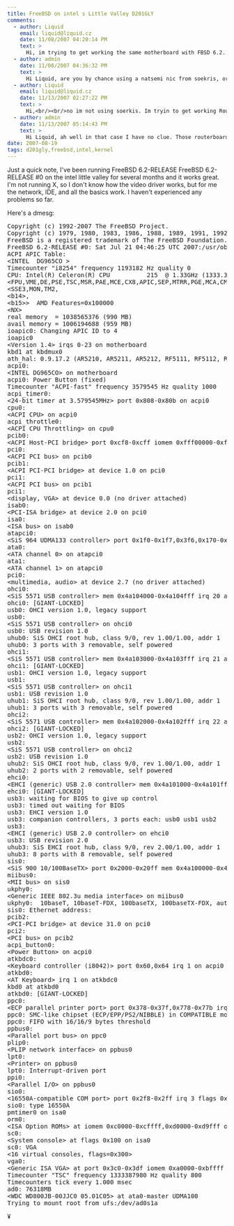 ```yaml
---
title: FreeBSD on intel s Little Valley D201GLY
comments:
  - author: Liquid
    email: liquid@liquid.cz
    date: 11/08/2007 04:20:14 PM
    text: >
      Hi, im trying to get working the same motherboard with FBSD 6.2. But im in trouble when im trying to get working 4port NIC on PCI. Only 1 port function. On another system works great. I thing, this is problem about plug ang play, or IRQ around bios and FBSD. Have you any tips what can i do to have working all 4 port of nic? No plug and play options is in bios. :-(
  - author: admin
    date: 11/08/2007 04:36:32 PM
    text: >
      Hi Liquid, are you by chance using a natsemi nic from soekris, or is it an HP? If its a natsemi from soekris I might be able to help as I have some 2-ports from them, and I know they have 4-port models.<br/><br/>However, if its an HP, you might be unhappy. There exists an HP 4-port nice which only has one controller, the rest are just bridged ports like in a switch.<br/><br/>Please follow-up, and thanks for commenting!
  - author: Liquid
    email: liquid@liquid.cz
    date: 11/13/2007 02:27:22 PM
    text: >
      Hi,<br/><br/>no im not using soerkis. Im tryin to get working Routeroad 44G 4 port nic.<br/><a href="http://routerboard.com/rb44.html" rel="nofollow">http://routerboard.com/rb44.html</a><br/><br/>It has Realtek 8169SC chipset.<br/><br/>re driver found only the last port.<br/><br/>pcib2:  at device 5.0 on pci0<br/>pci2:  on pcib2<br/>pci2:  at device 8.0 (no driver attached)<br/>pci2:  at device 9.0 (no driver attached)<br/>pci2:  at device 10.0 (no driver attached)<br/>re0:  port 0x1000-0x10ff mem 0x4a000000-0x4a0000ff irq 16 at device 11.0 on pci2<br/>miibus1:  on re0<br/>rgephy0:  on miibus1<br/>rgephy0:  10baseT, 10baseT-FDX, 100baseTX, 100baseTX-FDX, 1000baseTX, 1000baseTX-FDX, auto<br/>re0: Ethernet address: 00:0c:42:07:36:3b<br/>re0: [FAST]
  - author: admin
    date: 11/13/2007 05:14:43 PM
    text: >
      Hi Liquid, ah well in that case I have no clue. Those routerboard products look cool though.
date: 2007-08-19
tags: d201gly,freebsd,intel,kernel
---
```

Just a quick note, I've been running FreeBSD 6.2-RELEASE FreeBSD 6.2-RELEASE #0 on the intel little valley for several months and it works great. I'm not running X, so I don't know how the video driver works, but for me the network, IDE, and all the basics work. I haven't experienced any problems so far.

Here's a dmesg:
<pre class="sh">Copyright (c) 1992-2007 The FreeBSD Project.
Copyright (c) 1979, 1980, 1983, 1986, 1988, 1989, 1991, 1992, 1993, 1994        The Regents of the University of California. All rights reserved.
FreeBSD is a registered trademark of The FreeBSD Foundation.
FreeBSD 6.2-RELEASE #0: Sat Jul 21 04:46:25 UTC 2007:/usr/obj/usr/src/sys/GENERIC
ACPI APIC Table:
&lt;INTEL  DG965CO &gt;
Timecounter "i8254" frequency 1193182 Hz quality 0
CPU: Intel(R) Celeron(R) CPU          215  @ 1.33GHz (1333.39-MHz 686-class CPU)  Origin = "GenuineIntel"  Id = 0x6e8  Stepping = 8  Features=0xafe9fbff
&lt;FPU,VME,DE,PSE,TSC,MSR,PAE,MCE,CX8,APIC,SEP,MTRR,PGE,MCA,CMOV,PAT,CLFLUSH,DTS,ACPI,MMX,FXSR,SSE,SSE2,SS,TM,PBE&gt;  Features2=0xc109
&lt;SSE3,MON,TM2,
&lt;b14&gt;,
&lt;b15&gt;&gt;  AMD Features=0x100000
&lt;NX&gt;
real memory  = 1038565376 (990 MB)
avail memory = 1006194688 (959 MB)
ioapic0: Changing APIC ID to 4
ioapic0
&lt;Version 1.4&gt; irqs 0-23 on motherboard
kbd1 at kbdmux0
ath_hal: 0.9.17.2 (AR5210, AR5211, AR5212, RF5111, RF5112, RF2413, RF5413)
acpi0:
&lt;INTEL DG965CO&gt; on motherboard
acpi0: Power Button (fixed)
Timecounter "ACPI-fast" frequency 3579545 Hz quality 1000
acpi_timer0:
&lt;24-bit timer at 3.579545MHz&gt; port 0x808-0x80b on acpi0
cpu0:
&lt;ACPI CPU&gt; on acpi0
acpi_throttle0:
&lt;ACPI CPU Throttling&gt; on cpu0
pcib0:
&lt;ACPI Host-PCI bridge&gt; port 0xcf8-0xcff iomem 0xfff00000-0xffffffff on acpi0
pci0:
&lt;ACPI PCI bus&gt; on pcib0
pcib1:
&lt;ACPI PCI-PCI bridge&gt; at device 1.0 on pci0
pci1:
&lt;ACPI PCI bus&gt; on pcib1
pci1:
&lt;display, VGA&gt; at device 0.0 (no driver attached)
isab0:
&lt;PCI-ISA bridge&gt; at device 2.0 on pci0
isa0:
&lt;ISA bus&gt; on isab0
atapci0:
&lt;SiS 964 UDMA133 controller&gt; port 0x1f0-0x1f7,0x3f6,0x170-0x177,0x376,0x2280-0x228f at device 2.5 on pci0
ata0:
&lt;ATA channel 0&gt; on atapci0
ata1:
&lt;ATA channel 1&gt; on atapci0
pci0:
&lt;multimedia, audio&gt; at device 2.7 (no driver attached)
ohci0:
&lt;SiS 5571 USB controller&gt; mem 0x4a104000-0x4a104fff irq 20 at device 3.0 on pci0
ohci0: [GIANT-LOCKED]
usb0: OHCI version 1.0, legacy support
usb0:
&lt;SiS 5571 USB controller&gt; on ohci0
usb0: USB revision 1.0
uhub0: SiS OHCI root hub, class 9/0, rev 1.00/1.00, addr 1
uhub0: 3 ports with 3 removable, self powered
ohci1:
&lt;SiS 5571 USB controller&gt; mem 0x4a103000-0x4a103fff irq 21 at device 3.1 on pci0
ohci1: [GIANT-LOCKED]
usb1: OHCI version 1.0, legacy support
usb1:
&lt;SiS 5571 USB controller&gt; on ohci1
usb1: USB revision 1.0
uhub1: SiS OHCI root hub, class 9/0, rev 1.00/1.00, addr 1
uhub1: 3 ports with 3 removable, self powered
ohci2:
&lt;SiS 5571 USB controller&gt; mem 0x4a102000-0x4a102fff irq 22 at device 3.2 on pci0
ohci2: [GIANT-LOCKED]
usb2: OHCI version 1.0, legacy support
usb2:
&lt;SiS 5571 USB controller&gt; on ohci2
usb2: USB revision 1.0
uhub2: SiS OHCI root hub, class 9/0, rev 1.00/1.00, addr 1
uhub2: 2 ports with 2 removable, self powered
ehci0:
&lt;EHCI (generic) USB 2.0 controller&gt; mem 0x4a101000-0x4a101fff irq 23 at device 3.3 on pci0
ehci0: [GIANT-LOCKED]
usb3: waiting for BIOS to give up control
usb3: timed out waiting for BIOS
usb3: EHCI version 1.0
usb3: companion controllers, 3 ports each: usb0 usb1 usb2
usb3:
&lt;EHCI (generic) USB 2.0 controller&gt; on ehci0
usb3: USB revision 2.0
uhub3: SiS EHCI root hub, class 9/0, rev 2.00/1.00, addr 1
uhub3: 8 ports with 8 removable, self powered
sis0:
&lt;SiS 900 10/100BaseTX&gt; port 0x2000-0x20ff mem 0x4a100000-0x4a100fff irq 19 at device 4.0 on pci0
miibus0:
&lt;MII bus&gt; on sis0
ukphy0:
&lt;Generic IEEE 802.3u media interface&gt; on miibus0
ukphy0:  10baseT, 10baseT-FDX, 100baseTX, 100baseTX-FDX, auto
sis0: Ethernet address:
pcib2:
&lt;PCI-PCI bridge&gt; at device 31.0 on pci0
pci2:
&lt;PCI bus&gt; on pcib2
acpi_button0:
&lt;Power Button&gt; on acpi0
atkbdc0:
&lt;Keyboard controller (i8042)&gt; port 0x60,0x64 irq 1 on acpi0
atkbd0:
&lt;AT Keyboard&gt; irq 1 on atkbdc0
kbd0 at atkbd0
atkbd0: [GIANT-LOCKED]
ppc0:
&lt;ECP parallel printer port&gt; port 0x378-0x37f,0x778-0x77b irq 7 on acpi0
ppc0: SMC-like chipset (ECP/EPP/PS2/NIBBLE) in COMPATIBLE mode
ppc0: FIFO with 16/16/9 bytes threshold
ppbus0:
&lt;Parallel port bus&gt; on ppc0
plip0:
&lt;PLIP network interface&gt; on ppbus0
lpt0:
&lt;Printer&gt; on ppbus0
lpt0: Interrupt-driven port
ppi0:
&lt;Parallel I/O&gt; on ppbus0
sio0:
&lt;16550A-compatible COM port&gt; port 0x2f8-0x2ff irq 3 flags 0x10 on acpi0
sio0: type 16550A
pmtimer0 on isa0
orm0:
&lt;ISA Option ROMs&gt; at iomem 0xc0000-0xcffff,0xd0000-0xd9fff on isa0
sc0:
&lt;System console&gt; at flags 0x100 on isa0
sc0: VGA
&lt;16 virtual consoles, flags=0x300&gt;
vga0:
&lt;Generic ISA VGA&gt; at port 0x3c0-0x3df iomem 0xa0000-0xbffff on isa0
Timecounter "TSC" frequency 1333387980 Hz quality 800
Timecounters tick every 1.000 msec
ad0: 76318MB
&lt;WDC WD800JB-00JJC0 05.01C05&gt; at ata0-master UDMA100
Trying to mount root from ufs:/dev/ad0s1a
</pre>

¥

